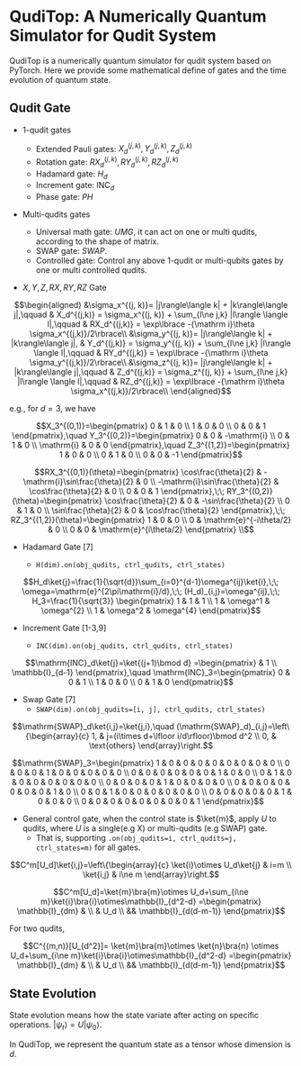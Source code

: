 # QudiTop: A Numerically Quantum Simulator for Qudit System

QudiTop is a numerically quantum simulator for qudit system based on PyTorch. Here we provide some mathematical define of gates and the time evolution of quantum state.

## Qudit Gate

- 1-qudit gates
  - Extended Pauli gates: $X_d^{(j,k)},Y_d^{(j,k)},Z_d^{(j,k)}$
  - Rotation gate: $RX_d^{(j,k)},RY_d^{(j,k)},RZ_d^{(j,k)}$
  - Hadamard gate: $H_d$
  - Increment gate: $\mathrm{INC}_d$
  - Phase gate: $PH$

- Multi-qudits gates
  - Universal math gate: $UMG$, it can act on one or multi qudits, according to the shape of matrix.
  - SWAP gate: $SWAP$.
  - Controlled gate: Control any above 1-qudit or multi-qubits gates by one or multi controlled qudits.

- $X, Y, Z, RX, RY, RZ$ Gate

```math
\begin{aligned}
&\sigma_x^{(j, k)}= |j\rangle\langle k| + |k\rangle\langle j|,\qquad

& X_d^{(j,k)} = \sigma_x^{(j, k)} + \sum_{l\ne j,k} |l\rangle \langle l|,\qquad

& RX_d^{(j,k)} = \exp\lbrace -{\mathrm i}\theta \sigma_x^{(j,k)}/2\rbrace\\

&\sigma_y^{(j, k)}= |j\rangle\langle k| + |k\rangle\langle j|,

& Y_d^{(j,k)} = \sigma_y^{(j, k)} + \sum_{l\ne j,k} |l\rangle \langle l|,\qquad

& RY_d^{(j,k)} = \exp\lbrace -{\mathrm i}\theta \sigma_y^{(j,k)}/2\rbrace\\

&\sigma_z^{(j, k)}= |j\rangle\langle k| + |k\rangle\langle j|,\qquad

& Z_d^{(j,k)} = \sigma_z^{(j, k)}  + \sum_{l\ne j,k} |l\rangle \langle l|,\qquad

& RZ_d^{(j,k)} = \exp\lbrace -{\mathrm i}\theta \sigma_x^{(j,k)}/2\rbrace\\
\end{aligned}
```

e.g., for $d=3$, we have

```math
X_3^{(0,1)}=\begin{pmatrix}
0 & 1 & 0 \\ 1 & 0 & 0 \\ 0 & 0 & 1
\end{pmatrix},\quad
Y_3^{(0,2)}=\begin{pmatrix}
0 & 0 & -\mathrm{i} \\ 0 & 1 & 0 \\ \mathrm{i} & 0 & 0
\end{pmatrix},\quad
Z_3^{(1,2)}=\begin{pmatrix}
1 & 0 & 0 \\ 0 & 1 & 0 \\ 0 & 0 & -1
\end{pmatrix}
```

```math
RX_3^{(0,1)}(\theta)=\begin{pmatrix}
\cos\frac{\theta}{2} & -\mathrm{i}\sin\frac{\theta}{2} & 0 \\
-\mathrm{i}\sin\frac{\theta}{2} & \cos\frac{\theta}{2} & 0 \\
0 & 0 & 1
\end{pmatrix},\;\;
RY_3^{(0,2)}(\theta)=\begin{pmatrix}
\cos\frac{\theta}{2} & 0 & -\sin\frac{\theta}{2} \\ 0 & 1 & 0 \\ \sin\frac{\theta}{2} & 0 & \cos\frac{\theta}{2}
\end{pmatrix},\;\;
RZ_3^{(1,2)}(\theta)=\begin{pmatrix}
1 & 0 & 0 \\ 0 & \mathrm{e}^{-i\theta/2} & 0 \\ 0 & 0 & \mathrm{e}^{i\theta/2}
\end{pmatrix} \\
```

- Hadamard Gate [7]

  - `H(dim).on(obj_qudits, ctrl_qudits, ctrl_states)`

```math
H_d\ket{j}=\frac{1}{\sqrt{d}}\sum_{i=0}^{d-1}\omega^{ij}\ket{i},\;\; \omega=\mathrm{e}^{2\pi\mathrm{i}/d},\;\;
(H_d)_{i,j}=\omega^{ij},\;\;
H_3=\frac{1}{\sqrt{3}}
\begin{pmatrix}
1 & 1 & 1 \\
1 & \omega^1 & \omega^{2} \\
1 & \omega^2 & \omega^{4}
\end{pmatrix}
```

- Increment Gate [1-3,9]

  - `INC(dim).on(obj_qudits, ctrl_qudits, ctrl_states)`

```math
\mathrm{INC}_d\ket{j}=\ket{(j+1)\bmod d}
=\begin{pmatrix}
& 1 \\ \mathbb{I}_{d-1}
\end{pmatrix},\quad
\mathrm{INC}_3=\begin{pmatrix}
0 & 0 & 1 \\ 1 & 0 & 0 \\ 0 & 1 & 0
\end{pmatrix}
```

- Swap Gate [7]
  - `SWAP(dim).on(obj_qudits=[i, j], ctrl_qudits, ctrl_states)`

```math
\mathrm{SWAP}_d\ket{i,j}=\ket{j,i},\quad
(\mathrm{SWAP}_d)_{i,j}=\left\{\begin{array}{c}
1, & j=(i\times d+\lfloor i/d\rfloor)\bmod d^2 \\
0, & \text{others}
\end{array}\right.
```

```math
\mathrm{SWAP}_3=\begin{pmatrix}
1 & 0 & 0 & 0 & 0 & 0 & 0 & 0 & 0 \\
0 & 0 & 0 & 1 & 0 & 0 & 0 & 0 & 0 \\
0 & 0 & 0 & 0 & 0 & 0 & 1 & 0 & 0 \\
0 & 1 & 0 & 0 & 0 & 0 & 0 & 0 & 0 \\
0 & 0 & 0 & 0 & 1 & 0 & 0 & 0 & 0 \\
0 & 0 & 0 & 0 & 0 & 0 & 0 & 1 & 0 \\
0 & 0 & 1 & 0 & 0 & 0 & 0 & 0 & 0 \\
0 & 0 & 0 & 0 & 0 & 1 & 0 & 0 & 0 \\
0 & 0 & 0 & 0 & 0 & 0 & 0 & 0 & 1
\end{pmatrix}
```

- General control gate, when the control state is $\ket{m}$, apply $U$ to qudits, where $U$ is a single(e.g X) or multi-qudits (e.g SWAP) gate.
  - That is, supporting `.on(obj_qudits=i, ctrl_qudits=j, ctrl_states=m)` for all gates.

```math
C^m[U_d]\ket{i,j}=\left\{\begin{array}{c}
\ket{i}\otimes U_d\ket{j} & i=m \\
\ket{i,j} & i\ne m
\end{array}\right.
```

```math
C^m[U_d]=\ket{m}\bra{m}\otimes U_d+\sum_{i\ne m}\ket{i}\bra{i}\otimes\mathbb{I}_{d^2-d}
=\begin{pmatrix}
\mathbb{I}_{dm} & \\ & U_d \\ && \mathbb{I}_{d(d-m-1)}
\end{pmatrix}
```

For two qudits,

```math
C^{(m,n)}[U_{d^2}]=
 \ket{m}\bra{m}\otimes
 \ket{n}\bra{n}
 \otimes U_d+\sum_{i\ne m}\ket{i}\bra{i}\otimes\mathbb{I}_{d^2-d}
=\begin{pmatrix}
\mathbb{I}_{dm} & \\ & U_d \\ && \mathbb{I}_{d(d-m-1)}
\end{pmatrix}
```

## State Evolution

State evolution means how the state variate after acting on specific operations. $|\psi_t\rangle = U|\psi_0\rangle$.

In QudiTop, we represent the quantum state as a tensor whose dimension is $d$.
